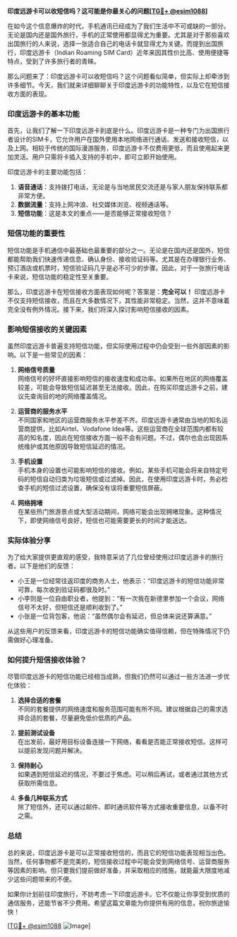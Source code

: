 **印度远游卡可以收短信吗？这可能是你最关心的问题[[TG💪+ @esim1088](https://t.me/s/esim1088)]**

在如今这个信息爆炸的时代，手机通讯已经成为了我们生活中不可或缺的一部分。无论是国内还是国外旅行，手机的正常使用都显得尤为重要。尤其是对于那些喜欢出国旅行的人来说，选择一张适合自己的电话卡就显得尤为关键。而提到出国旅行，印度远游卡（Indian Roaming SIM Card）近年来因其性价比高、使用便捷等特点，受到了许多旅行者的青睐。

那么问题来了：印度远游卡可以收短信吗？这个问题看似简单，但实际上却牵涉到许多细节。今天，我们就来详细聊聊关于印度远游卡的功能特性，以及它在短信接收方面的表现。

### 印度远游卡的基本功能

首先，让我们了解一下印度远游卡到底是什么。印度远游卡是一种专门为出国旅行者设计的SIM卡，它允许用户在国外使用本地网络进行通话、发送和接收短信，以及上网。相较于传统的国际漫游服务，印度远游卡不仅费用更低，而且使用起来更加灵活。用户只需将卡插入支持的手机中，即可立即开始使用。

印度远游卡的主要功能包括：

1. **语音通话**：支持拨打电话，无论是与当地居民交流还是与家人朋友保持联系都非常方便。
2. **数据流量**：支持上网冲浪、社交媒体浏览、视频通话等。
3. **短信功能**：这是本文的重点——是否能够正常接收短信？

### 短信功能的重要性

短信功能是手机通信中最基础也最重要的部分之一。无论是在国内还是国外，短信都能帮助我们快速传递信息、确认身份、接收验证码等。尤其是在办理银行业务、预订酒店或机票时，短信验证码几乎是必不可少的步骤。因此，对于一张旅行电话卡来说，短信功能的稳定性至关重要。

那么，印度远游卡在短信接收方面表现如何呢？答案是：**完全可以！** 印度远游卡不仅支持短信接收，而且在大多数情况下，其性能非常稳定。当然，这并不意味着完全没有例外情况。接下来，我们将深入探讨影响短信接收的因素。

### 影响短信接收的关键因素

虽然印度远游卡普遍支持短信功能，但实际使用过程中仍会受到一些外部因素的影响。以下是一些常见的因素：

1. **网络信号质量**  
   网络信号的好坏直接影响短信的接收速度和成功率。如果所在地区的网络覆盖较差，可能会导致短信延迟甚至无法接收。因此，在购买印度远游卡之前，建议先查询目的地的网络覆盖情况。

2. **运营商的服务水平**  
   不同国家和地区的运营商服务水平参差不齐。印度远游卡通常由当地的知名运营商提供，比如Airtel、Vodafone Idea等。这些运营商在全球范围内都有较高的知名度，因此在短信接收方面一般不会有问题。不过，偶尔也会出现因系统维护或其他原因导致短信延迟的情况。

3. **手机设置**  
   手机本身的设置也可能影响短信的接收。例如，某些手机可能会将来自特定号码的短信自动归类为垃圾短信或过滤掉。因此，在使用印度远游卡时，务必检查手机的短信过滤设置，确保没有误将重要短信屏蔽。

4. **网络拥堵**  
   在某些热门旅游景点或大型活动期间，网络可能会出现拥堵现象。这种情况下，即使网络信号良好，短信也可能需要更长的时间才能送达。

### 实际体验分享

为了给大家提供更直观的感受，我特意采访了几位曾经使用过印度远游卡的旅行者。以下是他们的反馈：

- 小王是一位经常往返印度的商务人士，他表示：“印度远游卡的短信功能非常可靠，每次收到验证码都很及时。”
- 小李则是一位自由职业者，他提到：“有一次我在新德里参加一个会议，网络信号不太好，但短信还是顺利收到了。”
- 小张是一位背包客，他说：“虽然偶尔会有延迟，但总体来说还算满意。”

从这些用户的反馈来看，印度远游卡的短信功能确实值得信赖，但在特殊情况下仍需做好心理准备。

### 如何提升短信接收体验？

尽管印度远游卡的短信功能已经相当成熟，但我们仍然可以通过一些方法进一步优化体验：

1. **选择合适的套餐**  
   不同的套餐提供的网络速度和服务范围可能有所不同。建议根据自己的需求选择合适的套餐，尽量避免低价低质的产品。

2. **提前测试设备**  
   在出发前，最好用目标设备连接一下网络，看看是否能正常接收短信。这样可以提前发现问题并解决。

3. **保持耐心**  
   如果遇到短信延迟的情况，不要过于焦虑。可以稍后再试，或者通过其他方式获取所需信息。

4. **多备几种联系方式**  
   除了短信外，还可以通过邮件、即时通讯软件等方式接收重要信息，以备不时之需。

### 总结

总的来说，印度远游卡是可以正常接收短信的，而且它的短信功能表现相当出色。当然，任何事物都不是完美的，短信接收过程中可能会受到网络信号、运营商服务等因素的影响。但只要我们提前做好准备，并采取相应的措施，就能最大限度地减少这些问题带来的不便。

如果你计划前往印度旅行，不妨考虑一下印度远游卡。它不仅能让你享受到优质的通信服务，还能节省不少费用。希望这篇文章能为你提供有用的信息，祝你旅途愉快！

[[TG💪+ @esim1088](https://t.me/s/esim1088) ![Image](https://i.postimg.cc/4NQfJmqS/Snipaste-2025-05-13-00-14-12.png)]